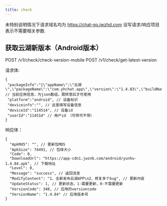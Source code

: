 ```yaml
---
title: check
---
```


未特别说明情况下请求域名均为 https://chat-go.jwzhd.com
没写请求/响应项目表示不需要相关参数.  

## 获取云湖新版本（Android版本）

POST /v1/check/check-version-mobile
POST /v1/check/get-latest-version

请求体:  
```JSONC
{
 "packageInfo":"{\"appName\":\"云湖\",\"packageName\":\"com.yhchat.app\",\"version\":\"1.4.83\",\"buildNumber\":\"347\"}", // 当前应用信息，为json数组，需转意后才可使用
 "platform":"android", // 设备标识
 "deviceinfo":"", // 这里填写设备信息
 "deviceId":"114514", // 设备id
 "userId":"114514" // 用户id （可带可不带）
}
```

响应体：
```JSONC
{
  "ApkMd5": "", // 更新包MD5
  "ApkSize": 74491, // 包体大小
  "Code": 0, 
  "DownloadUrl": "https://app-cdn1.jwznb.com/android/yunhu-1.4.84.apk", // 下载地址
  "Level": 0,
  "Message": "success", // 返回消息
  "ModifyContent": "1、全新发布云湖APP\n2、修复多个bug", // 更新内容
  "UpdateStatus": 1, // 更新状态，1-需要更新，0-不需要更新
  "VersionCode": 348, // 应用的versioncode
  "VersionName": "1.4.84" // 应用版本号
}
```
